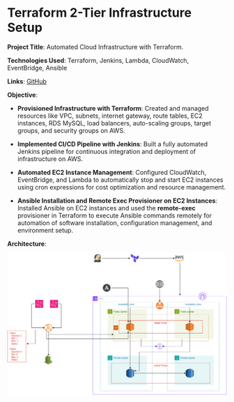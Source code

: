 # Terraform 2-Tier Infrastructure Setup

**Project Title**: Automated Cloud Infrastructure with Terraform.

**Technologies Used**: Terraform, Jenkins, Lambda, CloudWatch, EventBridge, Ansible

**Links**: [GitHub](https://github.com/sriram-ravi705/2-tier-app-deployment.git)

**Objective**:

* **Provisioned Infrastructure with Terraform**: Created and managed resources like VPC, subnets, internet gateway, route tables, EC2 instances, RDS MySQL, load balancers, auto-scaling groups, target groups, and security groups on AWS.
    
* **Implemented CI/CD Pipeline with Jenkins**: Built a fully automated Jenkins pipeline for continuous integration and deployment of infrastructure on AWS.
    
* **Automated EC2 Instance Management**: Configured CloudWatch, EventBridge, and Lambda to automatically stop and start EC2 instances using cron expressions for cost optimization and resource management.
    
* **Ansible Installation and Remote Exec Provisioner on EC2 Instances**: Installed Ansible on EC2 instances and used the **remote-exec** provisioner in Terraform to execute Ansible commands remotely for automation of software installation, configuration management, and environment setup.
    

**Architecture**:

![](./Architecture_Diagram.png)